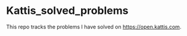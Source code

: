 # Kattis_solved_problems

This repo tracks the problems I have solved on <l>https://open.kattis.com</l>.
